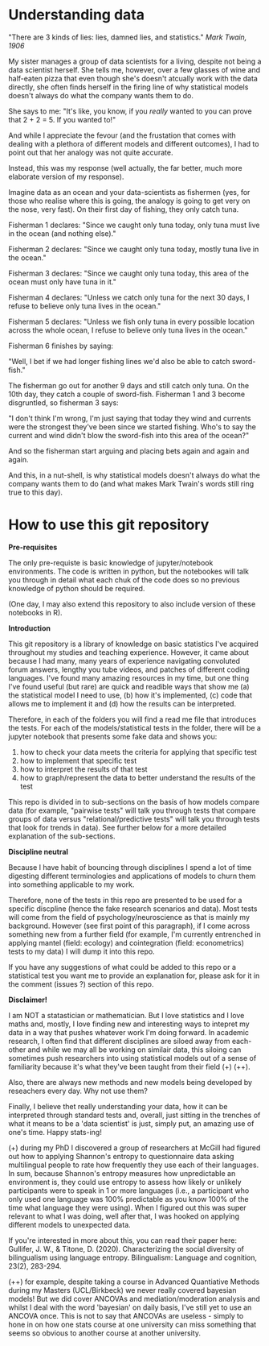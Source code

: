 # Understanding data

"There are 3 kinds of lies: lies, damned lies, and statistics."
*Mark Twain, 1906*

My sister manages a group of data scientists for a living, despite not being a data scientist herself. She tells me, however, over a few glasses of wine and half-eaten pizza that even though she's doesn't atcually work with the data directly, she often finds herself in the firing line of why statistical models doesn't always do what the company wants them to do. 

She says to me: "It's like, you know, if you *really* wanted to you can prove that 2 + 2 = 5. If you wanted to!"

And while I appreciate the fevour (and the frustation that comes with dealing with a plethora of different models and different outcomes), I had to point out that her analogy was not quite accurate. 

Instead, this was my response (well actually, the far better, much more elaborate version of my response). 

Imagine data as an ocean and your data-scientists as fishermen (yes, for those who realise where this is going, the analogy is going to get very on the nose, very fast). On their first day of fishing, they only catch tuna. 

Fisherman 1 declares: "Since we caught only tuna today, only tuna must live in the ocean (and nothing else)."

Fisherman 2 declares: "Since we caught only tuna today, mostly tuna live in the ocean."

Fisherman 3 declares: "Since we caught only tuna today, this area of the ocean must only have tuna in it."

Fisherman 4 declares: "Unless we catch only tuna for the next 30 days, I refuse to believe only tuna lives in the ocean."

Fisherman 5 declares: "Unless we fish only tuna in every possible location across the whole ocean, I refuse to believe only tuna lives in the ocean."

Fisherman 6 finishes by saying:

"Well, I bet if we had longer fishing lines we'd also be able to catch sword-fish."

The fisherman go out for another 9 days and still catch only tuna. On the 10th day, they catch a couple of sword-fish. Fisherman 1 and 3 become disgruntled, so fisherman 3 says:

"I don't think I'm wrong, I'm just saying that today they wind and currents were the strongest they've been since we started fishing. Who's to say the current and wind didn't blow the sword-fish into this area of the ocean?"

And so the fisherman start arguing and placing bets again and again and again. 

And this, in a nut-shell, is why statistical models doesn't always do what the company wants them to do (and what makes Mark Twain's words still ring true to this day). 

# How to use this git repository

**Pre-requisites**

The only pre-requiste is basic knowledge of jupyter/notebook environments. The code is written in python, but the notebookes will talk you through in detail what each chuk of the code does so no previous knowledge of python should be required. 

(One day, I may also extend this repository to also include version of these notebooks in R).

**Introduction**

This git repository is a library of knowledge on basic statistics I've acquired throughout my studies and teaching experience. However, it came about because I had many, many years of experience navigating convoluted forum answers, lengthy you tube videos, and patches of different coding languages. I've found many amazing resources in my time, but one thing I've found useful (but rare) are quick and readible ways that show me (a) the statistical model I need to use, (b) how it's implemented, (c) code that allows me to implement it and (d) how the results can be interpreted. 

Therefore, in each of the folders you will find a read me file that introduces the tests. For each of the models/statistical tests in the folder, there will be a jupyter notebook that presents some fake data and shows you: 

1) how to check your data meets the criteria for applying that specific test
2) how to implement that specific test
3) how to interpret the results of that test
4) how to graph/represent the data to better understand the results of the test

This repo is divided in to sub-sections on the basis of how models compare data (for example, "pairwise tests" will talk you through tests that compare groups of data versus "relational/predictive tests" will talk you through tests that look for trends in data). See further below for a more detailed explanation of the sub-sections.

**Discipline neutral**

Because I have habit of bouncing through disciplines I spend a lot of time digesting different terminologies and applications of models to churn them into something applicable to my work. 

Therefore, none of the tests in this repo are presented to be used for a specific discpline (hence the fake research scenarios and data). Most tests will come from the field of psychology/neuroscience as that is mainly my background. However (see first point of this paragraph), if I come across something new from a further field (for example, I'm currently entrenched in applying mantel (field: ecology) and cointegration (field: econometrics) tests to my data) I will dump it into this repo.

If you have any suggestions of what could be added to this repo or a statistical test you want me to provide an explanation for, please ask for it in the comment (issues ?) section of this repo.

**Disclaimer!**

I am NOT a statastician or mathematician. But I love statistics and I love maths and, mostly, I love finding new and interesting ways to intepret my data in a way that pushes whatever work I'm doing forward. In academic research, I often find that different disciplines are siloed away from each-other and while we may all be working on similair data, this siloing can sometimes push researchers into using statistical models out of a sense of familiarity because it's what they've been taught from their field (+) (++). 

Also, there are always new methods and new models being developed by reseachers every day. Why not use them? 

Finally, I believe thet really understanding your data, how it can be interpreted through standard tests and, overall, just sitting in the trenches of what it means to be a 'data scientist' is just, simply put, an amazing use of one's time. Happy stats-ing!

(+) during my PhD I discovered a group of researchers at McGill had figured out how to applying Shannon's entropy to questionnaire data asking multilingual people to rate how frequently they use each of their languages. In sum, because Shannon's entropy measures how unpredictable an environment is, they could use entropy to assess how likely or unlikely participants were to speak in 1 or more languages (i.e., a participant who only used one language was 100% predictable as you know 100% of the time what language they were using). When I figured out this was super relevant to what I was doing, well after that, I was hooked on applying different models to unexpected data. 

If you're interested in more about this, you can read their paper here: Gullifer, J. W., & Titone, D. (2020). Characterizing the social diversity of bilingualism using language entropy. Bilingualism: Language and cognition, 23(2), 283-294.

(++) for example, despite taking a course in Advanced Quantiative Methods during my Masters (UCL/Birkbeck) we never really covered bayesian models! But we did cover ANCOVAs and mediation/moderation analysis and whilst I deal with the word 'bayesian' on daily basis, I've still yet to use an ANCOVA once. This is not to say that ANCOVAs are useless - simply to hone in on how one stats course at one university can miss something that seems so obvious to another course at another university.
